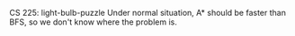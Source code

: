 CS 225: light-bulb-puzzle
Under normal situation,  A* should be faster than BFS, so we don't know where the problem is.
